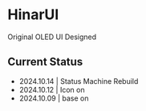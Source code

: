 # HinarUI

Original OLED UI Designed

## Current Status

- 2024.10.14 | Status Machine Rebuild
- 2024.10.12 | Icon on
- 2024.10.09 | base on
